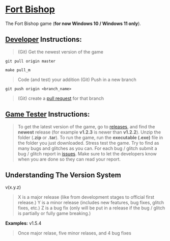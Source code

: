 # [Fort Bishop](https://github.com/vkeshav300/fort-bishop)
The Fort Bishop game (**for now Windows 10 / Windows 11 only**).

## [Developer](https://github.com/vkeshav300/fort-bishop/#developer-instructions) Instructions:
> (Git) Get the newest version of the game
```
git pull origin master
```
```
make pull_m
```
> Code (and test) your addition
> (Git) Push in a new branch
```
git push origin <branch_name>
```
> (Git) create a [pull request](https://github.com/vkeshav300/fort-bishop/pulls) for that branch

## [Game Tester](https://github.com/vkeshav300/fort-bishop/#game-tester-instructions) Instructions:
> To get the latest version of the game, go to [releases](https://github.com/vkeshav300/fort-bishop/releases), and find the **newest** release (for example **v1.2.3** is newer than **v1.2.2**).
> Unzip the folder (**.zip** or **.tar**).
> To run the game, run the **executable (.exe)** file in the folder you just downloaded.
> Stress test the game. Try to find as many bugs and glitches as you can.
> For each bug / glitch submit a bug / glitch report in [issues](https://github.com/vkeshav300/fort-bishop/issues).
> Make sure to let the developers know when you are done so they can read your report.

## Understanding The Version System
v(x.y.z)
> X is a major release (like from development stages to official first release.)
> Y is a minor release (includes new features, bug fixes, glitch fixes, etc.)
> Z is a bug fix (only will be put in a release if the bug / glitch is partially or fully game breaking.)

**Examples:**
v1.5.4
> Once major relase, five minor relases, and 4 bug fixes
